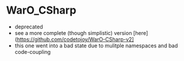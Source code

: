 
WarO_CSharp
=========

* deprecated
* see a more complete (though simplistic) version [here](https://github.com/codetojoy/WarO-CSharp-v2]
* this one went into a bad state due to mulitple namespaces and bad code-coupling 
